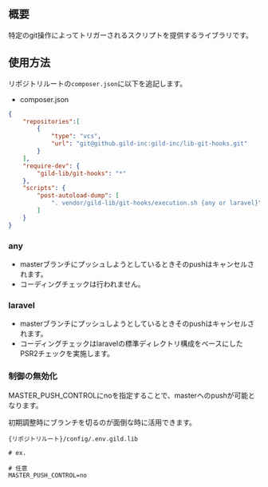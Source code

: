 ## 概要
特定のgit操作によってトリガーされるスクリプトを提供するライブラリです。

## 使用方法

リポジトリルートの`composer.json`に以下を追記します。

* composer.json
```json
{
    "repositories":[
        {
            "type": "vcs",
            "url": "git@github.gild-inc:gild-inc/lib-git-hooks.git"
        }
    ],
    "require-dev": {
        "gild-lib/git-hooks": "*"
    },
    "scripts": {
        "post-autoload-dump": [
            ". vendor/gild-lib/git-hooks/execution.sh {any or laravel}"
        ]
    }
}
```

### any
* masterブランチにプッシュしようとしているときそのpushはキャンセルされます。
* コーディングチェックは行われません。

### laravel
* masterブランチにプッシュしようとしているときそのpushはキャンセルされます。
* コーディングチェックはlaravelの標準ディレクトリ構成をベースにしたPSR2チェックを実施します。

### 制御の無効化


MASTER_PUSH_CONTROLにnoを指定することで、masterへのpushが可能となります。

初期調整時にブランチを切るのが面倒な時に活用できます。


`{リポジトリルート}/config/.env.gild.lib`

```env
# ex.

# 任意
MASTER_PUSH_CONTROL=no
```